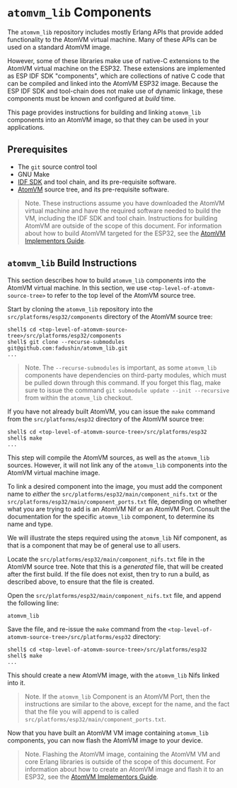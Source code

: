 # `atomvm_lib` Components

The `atomvm_lib` repository includes mostly Erlang APIs that provide added functionality to the AtomVM virtual machine.  Many of these APIs can be used on a standard AtomVM image.

However, some of these libraries make use of native-C extensions to the AtomVM virtual machine on the ESP32.  These extensions are implemented as ESP IDF SDK "components", which are collections of native C code that can be compiled and linked into the AtomVM ESP32 image.  Because the ESP IDF SDK and tool-chain does not make use of dynamic linkage, these components must be known and configured at _build_ time.

This page provides instructions for building and linking `atomvm_lib` components into an AtomVM image, so that they can be used in your applications.

## Prerequisites

* The `git` source control tool
* GNU Make
* [IDF SDK](https://docs.espressif.com/projects/esp-idf/en/release-v3.3/index.html) and tool chain, and its pre-requisite software.
* [AtomVM](https://github.com/bettio/AtomVM) source tree, and its pre-requisite software.

> Note. These instructions assume you have downloaded the AtomVM virtual machine and have the required software needed to build the VM, including the IDF SDK and tool chain.  Instructions for building AtomVM are outside of the scope of this document.  For information about how to build AtomVM targeted for the ESP32, see the [AtomVM Implementors Guide](http://doc.atomvm.net).

## `atomvm_lib` Build Instructions

This section describes how to build `atomvm_lib` components into the AtomVM virtual machine.  In this section, we use `<top-level-of-atomvm-source-tree>` to refer to the top level of the AtomVM source tree.

Start by cloning the `atomvm_lib` repository into the `src/platforms/esp32/components` directory of the AtomVM source tree:

    shell$ cd <top-level-of-atomvm-source-tree>/src/platforms/esp32/components
    shell$ git clone --recurse-submodules git@github.com:fadushin/atomvm_lib.git
    ...

> Note.  The `--recurse-submodules` is important, as some `atomvm_lib` components have dependencies on third-party modules, which must be pulled down through this command.  If you forget this flag, make sure to issue the command `git submodule update --init --recursive` from within the `atomvm_lib` checkout.

If you have not already built AtomVM, you can issue the `make` command from the `src/platforms/esp32` directory of the AtomVM source tree:

    shell$ cd <top-level-of-atomvm-source-tree>/src/platforms/esp32
    shell$ make
    ...

This step will compile the AtomVM sources, as well as the `atomvm_lib` sources.  However, it will not link any of the `atomvm_lib` components into the AtomVM virtual machine image.

To link a desired component into the image, you must add the component name to _either_ the `src/platforms/esp32/main/component_nifs.txt` or the `src/platforms/esp32/main/component_ports.txt` file, depending on whether what you are trying to add is an AtomVM Nif or an AtomVM Port.  Consult the documentation for the specific `atomvm_lib` component, to determine its name and type.

We will illustrate the steps required using the `atomvm_lib` Nif component, as that is a component that may be of general use to all users.

Locate the `src/platforms/esp32/main/component_nifs.txt` file in the AtomVM source tree.  Note that this is a _generated_ file, that will be created after the first build.  If the file does not exist, then try to run a build, as described above, to ensure that the file is created.

Open the `src/platforms/esp32/main/component_nifs.txt` file, and append the following line:

    atomvm_lib

Save the file, and re-issue the `make` command from the `<top-level-of-atomvm-source-tree>/src/platforms/esp32` directory:

    shell$ cd <top-level-of-atomvm-source-tree>/src/platforms/esp32
    shell$ make
    ...

This should create a new AtomVM image, with the `atomvm_lib` Nifs linked into it.

> Note.  If the `atomvm_lib` Component is an AtomVM Port, then the instructions are similar to the above, except for the name, and the fact that the file you will append to is called `src/platforms/esp32/main/component_ports.txt`.

Now that you have built an AtomVM VM image containing `atomvm_lib` components, you can now flash the AtomVM image to your device.

> Note.  Flashing the AtomVM image, containing the AtomVM VM and core Erlang libraries is outside of the scope of this document.  For information about how to create an AtomVM image and flash it to an ESP32, see the [AtomVM Implementors Guide](http://doc.atomvm.net).
